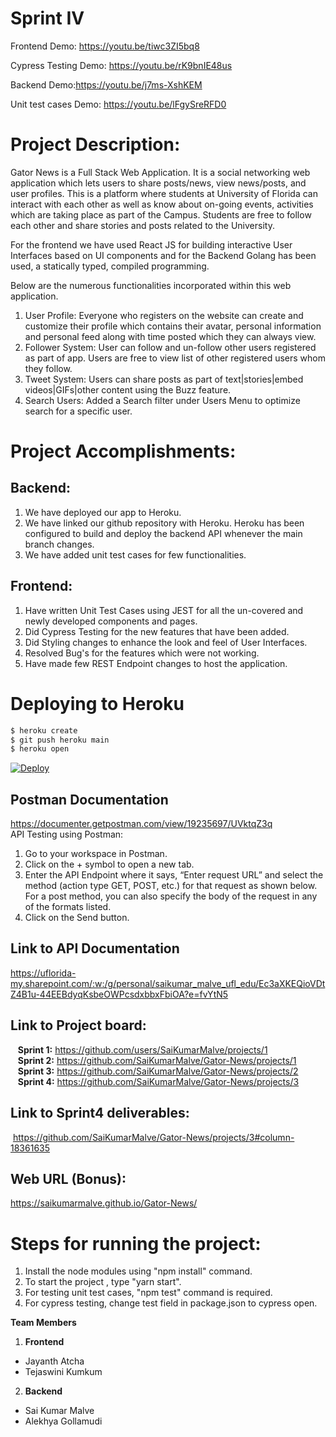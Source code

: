 # Sprint IV

Frontend Demo: https://youtu.be/tiwc3ZI5bq8

Cypress Testing Demo: https://youtu.be/rK9bnIE48us

Backend Demo:https://youtu.be/j7ms-XshKEM

Unit test cases Demo: https://youtu.be/lFgySreRFD0


# Project Description:
Gator News is a Full Stack Web Application. It is a social networking web application which lets users to share posts/news, view news/posts, and user profiles. This is a platform where students at University of Florida can interact with each other as well as know about on-going events, activities which are taking place as part of the Campus. Students are free to follow each other and share stories and posts related to the University. 

For the frontend we have used React JS for building interactive User Interfaces based on UI components and for the Backend Golang has been used, a statically typed, compiled programming.

Below are the numerous functionalities incorporated within this web application. 
  
1.  User Profile: Everyone who registers on the website can create and customize their profile which contains their avatar, personal information and personal feed along with time posted which they can always view.
2.	Follower System: User can follow and un-follow other users registered as part of app. Users are free to view list of other registered users whom they follow.
3.	Tweet System: Users can share posts as part of text|stories|embed videos|GIFs|other content using the Buzz feature. 
4.	Search Users: Added a Search filter under Users Menu to optimize search for a specific user.

# Project Accomplishments:
## Backend:
1. We have deployed our app to Heroku.
2. We have linked our github repository with Heroku. Heroku has been configured to build and deploy the backend API whenever the main branch changes.
3. We have added unit test cases for few functionalities.

## Frontend:
1. Have written Unit Test Cases using JEST for all the un-covered and newly developed components and pages.
2. Did Cypress Testing for the new features that have been added. 
3. Did Styling changes to enhance the look and feel of User Interfaces.
4. Resolved Bug's for the features which were not working.
5. Have made few REST Endpoint changes to host the application. 

# Deploying to Heroku
```sh
$ heroku create
$ git push heroku main
$ heroku open
```

[![Deploy](https://www.herokucdn.com/deploy/button.png)](https://devcenter.heroku.com/articles/getting-started-with-go)

## Postman Documentation
https://documenter.getpostman.com/view/19235697/UVktqZ3q <br />
API Testing using Postman:
1. Go to your workspace in Postman.<br />
2. Click on the + symbol to open a new tab.<br /> 
3. Enter the API Endpoint where it says, “Enter request URL” and select the method (action type GET, POST, etc.) for that request as shown below. For a post method, you can also specify the body of the request in any of the formats listed.<br /> 
4. Click on the Send button.<br /> 
 
## Link to API Documentation
https://uflorida-my.sharepoint.com/:w:/g/personal/saikumar_malve_ufl_edu/Ec3aXKEQioVDtZ4B1u-44EEBdyqKsbeOWPcsdxbbxFbiOA?e=fvYtN5

## Link to Project board: <br />
&nbsp;&nbsp;&nbsp;**Sprint 1:** https://github.com/users/SaiKumarMalve/projects/1 <br />
&nbsp;&nbsp;&nbsp;**Sprint 2:** https://github.com/SaiKumarMalve/Gator-News/projects/1 <br />
&nbsp;&nbsp;&nbsp;**Sprint 3:** https://github.com/SaiKumarMalve/Gator-News/projects/2 <br />
&nbsp;&nbsp;&nbsp;**Sprint 4:** https://github.com/SaiKumarMalve/Gator-News/projects/3 <br />
## Link to Sprint4 deliverables:  
&nbsp;https://github.com/SaiKumarMalve/Gator-News/projects/3#column-18361635
## Web URL (Bonus):
https://saikumarmalve.github.io/Gator-News/





# Steps for running the project:
1. Install the node modules using "npm install" command.
2. To start the project , type "yarn start".
3. For testing unit test cases, "npm test" command is required.
4. For cypress testing, change test field in package.json to cypress open.


**Team Members** 
1. **Frontend**
* Jayanth Atcha
* Tejaswini Kumkum
2. **Backend**
* Sai Kumar Malve
* Alekhya Gollamudi 



